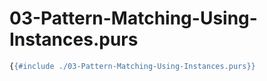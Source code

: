 # 03-Pattern-Matching-Using-Instances.purs

```haskell
{{#include ./03-Pattern-Matching-Using-Instances.purs}}
```